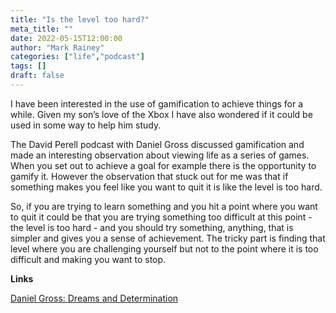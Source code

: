 ```yaml
---
title: "Is the level too hard?"
meta_title: ""
date: 2022-05-15T12:00:00
author: "Mark Rainey"
categories: ["life","podcast"]
tags: []
draft: false
---
```


I have been interested in the use of gamification to achieve things for a while. Given my son’s love of the Xbox I have also wondered if it could be used in some way to help him study.


The David Perell podcast with Daniel Gross discussed gamification and made an interesting observation about viewing life as a series of games. When you set out to achieve a goal for example there is the opportunity to gamify it. However the observation that stuck out for me was that if something makes you feel like you want to quit it is like the level is too hard.

So, if you are trying to learn something and you hit a point where you want to quit it could be that you are trying something too difficult at this point - the level is too hard - and you should try something, anything, that is simpler and gives you a sense of achievement. The tricky part is finding that level where you are challenging yourself but not to the point where it is too difficult and making you want to stop.

__Links__

[Daniel Gross: Dreams and Determination](https://perell.com/podcast/daniel-gross/)
